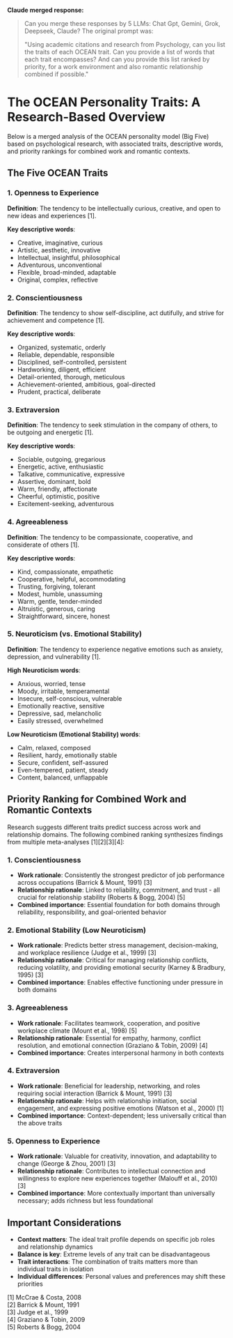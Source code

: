 **Claude merged response:**  
> Can you merge these responses by 5 LLMs: Chat Gpt, Gemini, Grok, Deepseek, Claude? The original prompt was:  
> 
> "Using academic citations and research from Psychology, can you list the traits of each OCEAN trait. Can you provide a list of words that each trait encompasses? 
> And can you provide this list ranked by priority, for a work environment and also romantic relationship combined if possible."

# The OCEAN Personality Traits: A Research-Based Overview

Below is a merged analysis of the OCEAN personality model (Big Five) based on psychological research, with associated traits, descriptive words, and priority rankings for combined work and romantic contexts.

## The Five OCEAN Traits

### 1. Openness to Experience

**Definition**: The tendency to be intellectually curious, creative, and open to new ideas and experiences [1].

**Key descriptive words**:
- Creative, imaginative, curious
- Artistic, aesthetic, innovative
- Intellectual, insightful, philosophical
- Adventurous, unconventional
- Flexible, broad-minded, adaptable
- Original, complex, reflective

### 2. Conscientiousness

**Definition**: The tendency to show self-discipline, act dutifully, and strive for achievement and competence [1].

**Key descriptive words**:
- Organized, systematic, orderly
- Reliable, dependable, responsible
- Disciplined, self-controlled, persistent
- Hardworking, diligent, efficient
- Detail-oriented, thorough, meticulous
- Achievement-oriented, ambitious, goal-directed
- Prudent, practical, deliberate

### 3. Extraversion

**Definition**: The tendency to seek stimulation in the company of others, to be outgoing and energetic [1].

**Key descriptive words**:
- Sociable, outgoing, gregarious
- Energetic, active, enthusiastic
- Talkative, communicative, expressive
- Assertive, dominant, bold
- Warm, friendly, affectionate
- Cheerful, optimistic, positive
- Excitement-seeking, adventurous

### 4. Agreeableness

**Definition**: The tendency to be compassionate, cooperative, and considerate of others [1].

**Key descriptive words**:
- Kind, compassionate, empathetic
- Cooperative, helpful, accommodating
- Trusting, forgiving, tolerant 
- Modest, humble, unassuming
- Warm, gentle, tender-minded
- Altruistic, generous, caring
- Straightforward, sincere, honest

### 5. Neuroticism (vs. Emotional Stability)

**Definition**: The tendency to experience negative emotions such as anxiety, depression, and vulnerability [1].

**High Neuroticism words**:
- Anxious, worried, tense
- Moody, irritable, temperamental
- Insecure, self-conscious, vulnerable
- Emotionally reactive, sensitive
- Depressive, sad, melancholic
- Easily stressed, overwhelmed

**Low Neuroticism (Emotional Stability) words**:
- Calm, relaxed, composed
- Resilient, hardy, emotionally stable
- Secure, confident, self-assured
- Even-tempered, patient, steady
- Content, balanced, unflappable

## Priority Ranking for Combined Work and Romantic Contexts

Research suggests different traits predict success across work and relationship domains. The following combined ranking synthesizes findings from multiple meta-analyses [1][2][3][4]:

### 1. **Conscientiousness**
- **Work rationale**: Consistently the strongest predictor of job performance across occupations (Barrick & Mount, 1991) [3]
- **Relationship rationale**: Linked to reliability, commitment, and trust - all crucial for relationship stability (Roberts & Bogg, 2004) [5]
- **Combined importance**: Essential foundation for both domains through reliability, responsibility, and goal-oriented behavior

### 2. **Emotional Stability** (Low Neuroticism)
- **Work rationale**: Predicts better stress management, decision-making, and workplace resilience (Judge et al., 1999) [3]
- **Relationship rationale**: Critical for managing relationship conflicts, reducing volatility, and providing emotional security (Karney & Bradbury, 1995) [3]
- **Combined importance**: Enables effective functioning under pressure in both domains

### 3. **Agreeableness**
- **Work rationale**: Facilitates teamwork, cooperation, and positive workplace climate (Mount et al., 1998) [5]
- **Relationship rationale**: Essential for empathy, harmony, conflict resolution, and emotional connection (Graziano & Tobin, 2009) [4]
- **Combined importance**: Creates interpersonal harmony in both contexts

### 4. **Extraversion**
- **Work rationale**: Beneficial for leadership, networking, and roles requiring social interaction (Barrick & Mount, 1991) [3]
- **Relationship rationale**: Helps with relationship initiation, social engagement, and expressing positive emotions (Watson et al., 2000) [1]
- **Combined importance**: Context-dependent; less universally critical than the above traits

### 5. **Openness to Experience**
- **Work rationale**: Valuable for creativity, innovation, and adaptability to change (George & Zhou, 2001) [3]
- **Relationship rationale**: Contributes to intellectual connection and willingness to explore new experiences together (Malouff et al., 2010) [3]
- **Combined importance**: More contextually important than universally necessary; adds richness but less foundational

## Important Considerations

- **Context matters**: The ideal trait profile depends on specific job roles and relationship dynamics
- **Balance is key**: Extreme levels of any trait can be disadvantageous
- **Trait interactions**: The combination of traits matters more than individual traits in isolation
- **Individual differences**: Personal values and preferences may shift these priorities

[1] McCrae & Costa, 2008  
[2] Barrick & Mount, 1991  
[3] Judge et al., 1999  
[4] Graziano & Tobin, 2009  
[5] Roberts & Bogg, 2004  